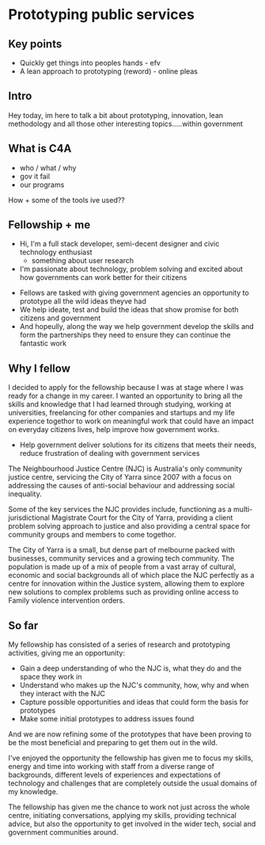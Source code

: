 # Prototyping public services
## Key points
* Quickly get things into peoples hands - efv
* A lean approach to prototyping (reword) - online pleas

## Intro
Hey today, im here to talk a bit about prototyping, innovation, lean methodology and all those other interesting topics.....within government

## What is C4A
* who / what / why
* gov it fail
* our programs

How + some of the tools ive used??


## Fellowship + me
- Hi, I'm a full stack developer, semi-decent designer and civic technology enthusiast
  * something about user research
- I'm passionate about technology, problem solving and excited about how governments can work better for their citizens

* Fellows are tasked with giving government agencies an opportunity to prototype all the wild ideas theyve had
* We help ideate, test and build the ideas that show promise for both citizens and government
* And hopeully, along the way we help government develop the skills and form the partnerships they need to ensure they can continue the fantastic work

## Why I fellow

I decided to apply for the fellowship because I was at stage where I was ready for a change in my career. I wanted an opportunity to bring all the skills and knowledge that I had learned through studying, working at universities, freelancing for other companies and startups and my life experience togethor to work on meaningful work that could have an impact on everyday citizens lives, help improve how government works.

* Help government deliver solutions for its citizens that meets their needs, reduce frustration of dealing with government services

The Neighbourhood Justice Centre (NJC) is Australia's only community justice centre, servicing the City of Yarra since 2007 with a focus on addressing the causes of anti-social behaviour and addressing social inequality.

Some of the key services the NJC provides include, functioning as a multi-jurisdictional Magistrate Court for the City of Yarra, providing a client problem solving approach to justice and also providing a central space for community groups and members to come togethor.

The City of Yarra is a small, but dense part of melbourne packed with businesses, community services and a growing tech community. The population is made up of a mix of people from a vast array of cultural, economic and social backgrounds all of which place the NJC perfectly as a centre for innovation within the Justice system, allowing them to explore new solutions to complex problems such as providing online access to Family violence intervention orders.

## So far
My fellowship has consisted of a series of research and prototyping activities, giving me an opportunity:

* Gain a deep understanding of who the NJC is, what they do and the space they work in
* Understand who makes up the NJC's community, how, why and when they interact with the NJC
* Capture possible opportunities and ideas that could form the basis for prototypes
* Make some initial prototypes to address issues found

And we are now refining some of the prototypes that have been proving to be the most beneficial and preparing to get them out in the wild.

I've enjoyed the opportunity the fellowship has given me to focus my skills, energy and time into working with staff from a diverse range of backgrounds, different levels of experiences and expectations of technology and challenges that are completely outside the usual domains of my knowledge.

The fellowship has given me the chance to work not just across the whole centre, initiating conversations, applying my skills, providing technical advice, but also the opportunity to get involved in the wider tech, social and government communities around.
